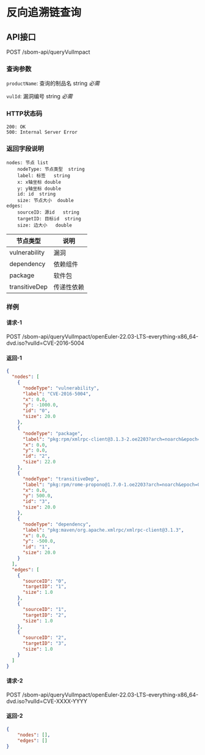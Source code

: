 <!--
project: "SBOM Service"
title: 漏洞影响范围查询
date: 2022-10-26
maintainer: huanceng
comment: ""
-->

# 反向追溯链查询

## API接口

POST /sbom-api/queryVulImpact

### 查询参数

`productName`: 查询的制品名 string      *必需*

`vulId`: 漏洞编号 string      *必需*

### HTTP状态码

```text
200: OK
500: Internal Server Error
```

### 返回字段说明

```text
nodes: 节点 list
    nodeType: 节点类型  string
    label: 标签   string
    x: x轴坐标 double
    y: y轴坐标 double
    id: id  string
    size: 节点大小  double
edges:
    sourceID: 源id   string
    targetID: 目标id  string
    size: 边大小   double
```

| 节点类型          | 说明    | 
|---------------|-------|
| vulnerability | 漏洞    |
| dependency    | 依赖组件  | 
| package       | 软件包   | 
| transitiveDep | 传递性依赖 |

### 样例

#### 请求-1

POST
/sbom-api/queryVulImpact/openEuler-22.03-LTS-everything-x86_64-dvd.iso?vulId=CVE-2016-5004

#### 返回-1

```json
{
  "nodes": [
    {
      "nodeType": "vulnerability",
      "label": "CVE-2016-5004",
      "x": 0.0,
      "y": -1000.0,
      "id": "0",
      "size": 20.0
    },
    {
      "nodeType": "package",
      "label": "pkg:rpm/xmlrpc-client@3.1.3-2.oe2203?arch=noarch&epoch=1&upstream=xmlrpc-3.1.3-2.oe2203.src.rpm",
      "x": 0.0,
      "y": 0.0,
      "id": "2",
      "size": 22.0
    },
    {
      "nodeType": "transitiveDep",
      "label": "pkg:rpm/rome-propono@1.7.0-1.oe2203?arch=noarch&epoch=0&upstream=rome-1.7.0-1.oe2203.src.rpm",
      "x": 0.0,
      "y": 500.0,
      "id": "3",
      "size": 20.0
    },
    {
      "nodeType": "dependency",
      "label": "pkg:maven/org.apache.xmlrpc/xmlrpc-client@3.1.3",
      "x": 0.0,
      "y": -500.0,
      "id": "1",
      "size": 20.0
    }
  ],
  "edges": [
    {
      "sourceID": "0",
      "targetID": "1",
      "size": 1.0
    },
    {
      "sourceID": "1",
      "targetID": "2",
      "size": 1.0
    },
    {
      "sourceID": "2",
      "targetID": "3",
      "size": 1.0
    }
  ]
}
```

#### 请求-2

POST
/sbom-api/queryVulImpact/openEuler-22.03-LTS-everything-x86_64-dvd.iso?vulId=CVE-XXXX-YYYY

#### 返回-2

```json
{
    "nodes": [],
    "edges": []
}
```
